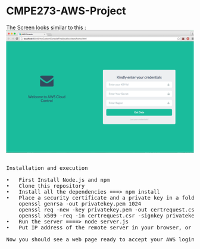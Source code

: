 # CMPE273-AWS-Project

The Screen looks similar to this :
![ScreenShot](/screenshots/awsConsoleScreenshot.png)

<pre>

Installation and execution

•	First Install Node.js and npm
•	Clone this repository
•	Install all the dependencies ===> npm install
•	Place a security certificate and a private key in a folder named "security". Now you need to get a certificate from a CA or create a     self-signed certificate using OpenSSL.
    openssl genrsa -out privatekey.pem 1024
    openssl req -new -key privatekey.pem -out certrequest.csr
    openssl x509 -req -in certrequest.csr -signkey privatekey.pem -out certificate.pem
•	Run the server ====> node server.js
•	Put IP address of the remote server in your browser, or just type in 'localhost' if you are testing this on your personal machine. 

Now you should see a web page ready to accept your AWS login.

</pre>
